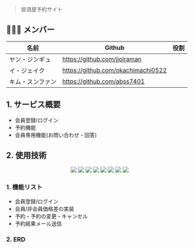 
> 居酒屋予約サイト



## 👨‍👩‍👧 メンバー

| 名前   | Github                                  | 役割 |
| ------ | ---------------------------------       | ---- |
| ヤン・ジンギュ | https://github.com/jjolraman            |      |
| イ・ジェイク | https://github.com/okachimachi0522      |      |
| キム・スンファン | https://github.com/abss7401             |      |

## 1. サービス概要

- 会員登録/ログイン
- 予約機能
- 会員専用機能(お問い合わせ・回答)

## 2. 使用技術
<div align=center> 
<img src="https://img.shields.io/badge/java-007396?style=for-the-badge&logo=java&logoColor=white"> 
<img src="https://img.shields.io/badge/jquery-0769AD?style=for-the-badge&logo=jquery&logoColor=white">
<img src="https://img.shields.io/badge/css-1572B6?style=for-the-badge&logo=css3&logoColor=white"> 
<img src="https://img.shields.io/badge/javascript-F7DF1E?style=for-the-badge&logo=javascript&logoColor=black"> 
<img src="https://img.shields.io/badge/oracle-F80000?style=for-the-badge&logo=oracle&logoColor=white"> 
<img src="https://img.shields.io/badge/spring-6DB33F?style=for-the-badge&logo=spring&logoColor=white"> 
<img src="https://img.shields.io/badge/bootstrap-7952B3?style=for-the-badge&logo=bootstrap&logoColor=white">
<img src="https://img.shields.io/badge/github-181717?style=for-the-badge&logo=github&logoColor=white">
</div>

### 1. 機能リスト
- 会員登録/ログイン
- 会員/非会員価格差の実装
- 予約・予約の変更・キャンセル
- 予約結果メール送信

### 2. ERD

